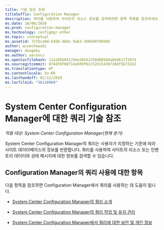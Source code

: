 ```yaml
---
title: 기술 참조 조회
titleSuffix: Configuration Manager
description: 쿼리를 사용하여 사이트의 리소스 정보를 검색하려면 항목 목록을 참조하세요.
ms.date: 10/06/2016
ms.prod: configuration-manager
ms.technology: configmgr-other
ms.topic: conceptual
ms.assetid: 727bca0d-6458-48dc-9a63-3b66d9799ddb
author: aczechowski
manager: dougeby
ms.author: aaroncz
ms.openlocfilehash: 11a195b94135be26541258d085b0abbd612f2074
ms.sourcegitcommit: 874d78f08714a509f61c52b154387268f5b73242
ms.translationtype: HT
ms.contentlocale: ko-KR
ms.lasthandoff: 02/12/2019
ms.locfileid: "56128969"
---
```

# <a name="queries-technical-reference-for-system-center-configuration-manager"></a>System Center Configuration Manager에 대한 쿼리 기술 참조

*적용 대상: System Center Configuration Manager(현재 분기)*

System Center Configuration Manager의 쿼리는 사용자가 지정하는 기준에 따라 사이트 데이터베이스의 정보를 반환합니다. 쿼리를 사용하여 사이트의 리소스 또는 인벤토리 데이터와 상태 메시지에 대한 정보를 검색할 수 있습니다.  

## <a name="topics-about-using-queries-in-configuration-manager"></a>Configuration Manager의 쿼리 사용에 대한 항목  
 다음 항목을 참조하면 Configuration Manager에서 쿼리를 사용하는 데 도움이 됩니다.  

-   [System Center Configuration Manager의 쿼리 소개](../../../core/servers/manage/introduction-to-queries.md)  

-   [System Center Configuration Manager의 쿼리 작업 및 유지 관리](../../../core/servers/manage/operations-and-maintenance-for-queries.md)  

-   [System Center Configuration Manager에서 쿼리에 대한 보안 및 개인 정보](../../../core/servers/manage/security-and-privacy-for-queries.md)  

